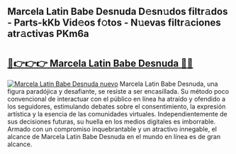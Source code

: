 ## Marcela Latin Babe Desnuda D𝚎sn𝚞dos filtr𝚊dos - Parts-kKb Vid𝚎os f𝚘tos - N𝚞evas filtr𝚊ciones atr𝚊ctivas PKm6a

# <h2><a href="http://mb3vn6z.tromn.icu/?c=Marcela+Latin+Babe+Desnuda">🔗👉👉👉 Marcela Latin Babe Desnuda 🔗🔗</a></h2>

[![Marcela Latin Babe Desnuda nuevo](https://i.imgur.com/pEAQMta.gif)](http://mb3vn6z.tromn.icu/?c=Marcela+Latin+Babe+Desnuda)
Marcela Latin Babe Desnuda, una figura paradójica y desafiante, se resiste a ser encasillada. Su método poco convencional de interactuar con el público en línea ha atraído y ofendido a los seguidores, estimulando debates sobre el consentimiento, la expresión artística y la esencia de las comunidades virtuales. Independientemente de sus decisiones futuras, su huella en los medios digitales es imborrable. Armado con un compromiso inquebrantable y un atractivo innegable, el alcance de Marcela Latin Babe Desnuda en el mundo en línea es de gran alcance.
